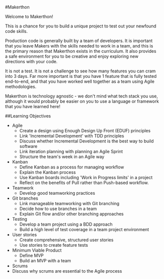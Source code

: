 #Makerthon

Welcome to Makerthon!

This is a chance for you to build a unique project to test out your newfound code skills.

Production code is generally built by a team of developers. It is important that you leave Makers with the skills needed to work in a team, and this is the primary reason that Makerthon exists in the curriculum. It also provides a safe environment for you to be creative and enjoy exploring new directions with your code. 

It is not a test. It is not a challenge to see how many features you can cram into 3 days. Far more important is that you have 1 feature that is fully tested end-to-end, and that you have worked well together as a team using Agile methodologies.

Makerthon is technology agnostic - we don't mind what tech stack you use, although it would probably be easier on you to use a language or framework that you have learned here!

##Learning Objectives

* Agile
  * Create a design using Enough Design Up Front (EDUF) principles
  * Link 'Incremental Development' with TDD principles
  * Discuss whether Incremental Development is the best way to build software
  * Link iteration planning with planning an Agile Sprint
  * Structure the team's week in an Agile way
* Kanban
  * Define Kanban as a process for managing workflow
  * Explain the Kanban process
  * Use Kanban boards including 'Work in Progress limits' in a project
  * Reflect on the benefits of Pull rather than Push-based workflow.
* Teamwork
  * Develop good teamworking practices
* Git branches
  * Link manageable teamworking with Git branching
  * Decide how to use branches in a team
  * Explain Git flow and/or other branching approaches
* Testing
  * Develop a team project using a BDD approach
  * Build a high level of test coverage in a team project environment
* User stories
  * Create comprehensive, structured user stories
  * Use stories to create feature tests  
* Minimum Viable Product
  * Define MVP
  * Build an MVP with a team
* Scrums
 * Discuss why scrums are essential to the Agile process 



